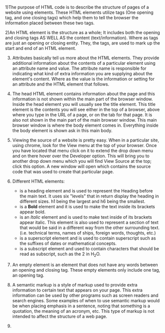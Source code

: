 1)The purpose of HTML code is to describe the structure of pages of a website using elements. These HTML elements utilize tags (One opening tag, and one closing tags) which help them to tell the browser the information placed between these two tags.

2)An HTML element is the structure as a whole; It includes both the opening and closing tags AS WELL AS the content (text/information). Where as tags are just an opening or closing entity. They, the tags, are used to mark up the start and end of an HTML element.   

3) Attributes basically tell us more about the HTML elements. They provide additional information about the contents of a particular element using an attribute name and value. The attribute name is responsible for indicating what kind of extra information you are supplying about the element's content. Where as the value is the information or setting for an attribute and the HTML element that follows.  

4) The head HTML element contains information about the page and this information is not shown within the main part of the browser window. Inside the head element you will usually see the title element. This title element is the contents you will see either in the top of a browser, above where you type in the URL of a page, or on the tab for that page. It is also not shown in the main part of the main browser window. This main browser window is where the body element comes in. Everything inside the body element is shown ask in this main body.

5) Viewing the source of a website is pretty easy. When in a particular site, using chrome, look for the View menu at the top of your browser. Once you have located that menu click on it to extend the drop down menu and on there hover over the Developer option. This will bring you to another drop down menu which you will find View Source at the top; click this option. A new window will open which contains the source code that was used to create that particular page.

6) Different HTML elements:
      - <h></h> is a heading element and is used to represent the Heading before the main text. It uses six "levels" that in return display the heading in different sizes. h1 being the largest and h6 being the smallest.
      - <b></b> is a <b>Bold</b> element and it is used to make the text inside its brackets appear bold.
      - <i></i> is an <i>Italic</i> element and is used to make text inside of its brackets appear italic. This element is also used to represent a section of text that would be said in a different way from the other surrounding text. (i.e. technical terms, names of ships, foreign words, thoughts, etc.)
      - <sup></sup> is a superscript element and is used to contain superscript such as the suffixes of dates or mathematical concepts.
      - <sub></sub> is a subscript element and used to contain characters that should be read as subscript, such as the 2 in H<sub>2</sub>O.

7) An empty element is an element that does not have any words between an opening and closing tag. These empty elements only include one tag, an opening tag.

8) A semantic markup is a style of markup used to provide extra information to certain text that appears on your page. This extra information can be used by other programs such as screen readers and search engines. Some examples of when to use semantic markup would be when placing emphasis in a sentence, noting that something is a quotation, the meaning of an acronym, etc. This type of markup is not intended to affect the structure of a web page.

9)  
